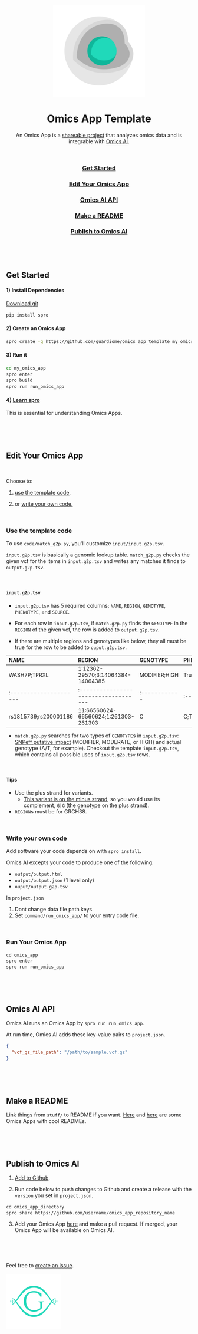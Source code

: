 <div align="center">
  <img src="stuff/omics_apps_logo.png" width="250">
</div>

<h1 align="center">Omics App Template</h1>

<p align="center">An Omics App is a <a href="https://github.com/KwatME/spro">shareable project</a> that analyzes omics data and is integrable with <a href="https://guardiome.com">Omics AI</a>.</p>

<br>

<h3 align="center"><a href="#get_started">Get Started</a></h3>

<h3 align="center"><a href="#edit_your_omics_app">Edit Your Omics App</a></h3>

<h3 align="center"><a href="#omics_ai_api">Omics AI API</a></h3>

<h3 align="center"><a href="#make_a_readme">Make a README</a></h3>

<h3 align="center"><a href="#publish_to_omics_ai">Publish to Omics AI</a></h3>

<br>
<br>
<br>
<p id="get_started"></p>

## Get Started

#### 1) Install Dependencies

[Download git](https://git-scm.com/downloads)

```bash
pip install spro
```

#### 2) Create an Omics App

```bash
spro create -g https://github.com/guardiome/omics_app_template my_omics_app
```

#### 3) Run it

```bash
cd my_omics_app
spro enter
spro build
spro run run_omics_app
```

#### 4) [Learn spro](https://github.com/kwatme/spro)

This is essential for understanding Omics Apps.

<br>
<br>
<br>
<p id="edit_your_omics_app"></p>

## Edit Your Omics App

<br>

Choose to:

1) [use the template code](#use-the-template-code),

2) or [write your own code.](#write-your-own-code)

<br>

### Use the template code

To use `code/match_g2p.py`, you'll customize `input/input.g2p.tsv`.

`input.g2p.tsv` is basically a genomic lookup table. `match_g2p.py` checks the given vcf for the items in `input.g2p.tsv` and writes any matches it finds to `output.g2p.tsv`.

<br>

#### `input.g2p.tsv`

- `input.g2p.tsv` has 5 required columns: `NAME`, `REGION`, `GENOTYPE`, `PHENOTYPE`, and `SOURCE`.

- For each row in `input.g2p.tsv`, if `match.g2p.py` finds the `GENOTYPE` in the `REGION` of the given vcf, the row is added to `output.g2p.tsv`.


- If there are multiple regions and genotypes like below, they all must be true for the row to be added to `ouput.g2p.tsv`.


| NAME                  | REGION                               | GENOTYPE      | PHENOTYPE | SOURCE  |
| :-------------------- | :----------------------------------- | :------------ | :-------- | :------ |
| WASH7P;TPRXL          | 1:12362-29570;3:14064384-14064385    | MODIFIER;HIGH | True.     | Source. |
| :---------------------| :----------------------------------- | :------------ | :-------- | :------ |
| rs1815739;rs200001186 | 11:66560624-66560624;1:261303-261303 | C|C;T|A       | True.     | Source. |


- `match.g2p.py` searches for two types of `GENOTYPE`s in `input.g2p.tsv`: [SNPeff putative impact](http://snpeff.sourceforge.net/SnpEff_manual.html) (MODIFIER, MODERATE, or HIGH) and actual genotype (A/T, for example). Checkout the template `input.g2p.tsv`, which  contains all possible uses of `input.g2p.tsv` rows.

<br>

#### Tips
* Use the plus strand for variants.
  * [This variant is on the minus strand](https://www.snpedia.com/index.php/Rs1051730), so you would use its complement, `G|G` (the genotype on the plus strand).
* `REGION`s must be for GRCH38.

<br>

### Write your own code

Add software your code depends on with `spro install`.

Omics AI excepts your code to produce one of the following:

- `output/output.html`
- `output/output.json` (1 level only)
- `ouput/output.g2p.tsv`

In `project.json`

  1. Dont change data file path keys.
  2. Set `command/run_omics_app/` to your entry code file.

<br>

### Run Your Omics App

```
cd omics_app
spro enter
spro run run_omics_app
```

<br>
<br>
<br>
<p id="omics_ai_api"></p>

## Omics AI API

Omics AI runs an Omics App by `spro run run_omics_app`.

At run time, Omics AI adds these key-value pairs to `project.json`.

```json
{
  "vcf_gz_file_path": "/path/to/sample.vcf.gz"
}
```

<br>
<br>
<br>
<p id="make_a_readme"></p>

## Make a README

Link things from `stuff/` to README if you want. [Here](https://github.com/kwatme/muscle_type) and [here](https://github.com/yaseenkady/alcohol-skin-flush) are some Omics Apps with cool READMEs.


<br>
<br>
<br>
<p id="publish_to_omics_ai"></p>

## Publish to Omics AI

1) [Add to Github](https://help.github.com/articles/adding-an-existing-project-to-github-using-the-command-line/).

2) Run code below to push changes to Github and create a release with the `version` you set in `project.json`.

```
cd omics_app_directory
spro share https://github.com/username/omics_app_repository_name
```

3) Add your Omics App [here](https://github.com/Guardiome/omics_apps_for_omics_ai/blob/master/omics_apps_for_omics_ai.yaml) and make a pull request. If merged, your Omics App will be available on Omics AI.

<br>
<br>
<br>

Feel free to [create an issue](https://github.com/Guardiome/omics_app_template/issues/new).

<img src="stuff/guardiome_logo.png" width="150" height="150">
